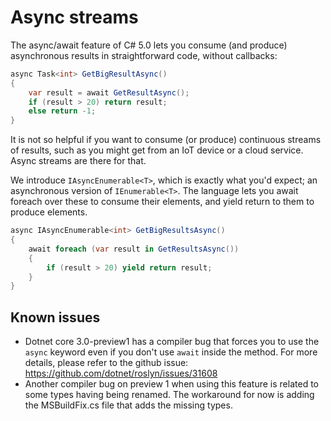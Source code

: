 # Async streams

The async/await feature of C# 5.0 lets you consume (and produce) asynchronous results in straightforward code, without callbacks:

```csharp
async Task<int> GetBigResultAsync()
{
    var result = await GetResultAsync();
    if (result > 20) return result; 
    else return -1;
}
```

It is not so helpful if you want to consume (or produce) continuous streams of results, such as you might get from an IoT device or a cloud service. Async streams are there for that.

We introduce `IAsyncEnumerable<T>`, which is exactly what you'd expect; an asynchronous version of `IEnumerable<T>`.
The language lets you await foreach over these to consume their elements, and yield return to them to produce elements.

```csharp
async IAsyncEnumerable<int> GetBigResultsAsync()
{
    await foreach (var result in GetResultsAsync())
    {
        if (result > 20) yield return result; 
    }
}
```

## Known issues

- Dotnet core 3.0-preview1 has a compiler bug that forces you to use the `async` keyword even if you don't use `await` inside the method.
For more details, please refer to the github issue: https://github.com/dotnet/roslyn/issues/31608
- Another compiler bug on preview 1 when using this feature is related to some types having being renamed. The workaround for now is adding the MSBuildFix.cs file that adds the missing types.